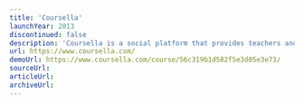 ```yaml
---
title: 'Coursella'
launchYear: 2013
discontinued: false
description: 'Coursella is a social platform that provides teachers and students with the tools that let them easily manage their courses, organize their time, and communicate.'
url: https://www.coursella.com/
demoUrl: https://www.coursella.com/course/56c319b1d582f5e3d05e3e73/
sourceUrl:
articleUrl:
archiveUrl:
---
```

